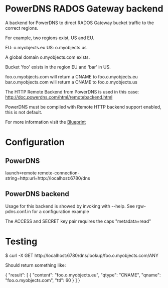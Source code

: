 # PowerDNS RADOS Gateway backend

A backend for PowerDNS to direct RADOS Gateway bucket traffic to the correct regions.

For example, two regions exist, US and EU.

EU: o.myobjects.eu
US: o.myobjects.us

A global domain o.myobjects.com exists.

Bucket 'foo' exists in the region EU and 'bar' in US.

foo.o.myobjects.com will return a CNAME to foo.o.myobjects.eu
bar.o.myobjects.com will return a CNAME to foo.o.myobjects.us

The HTTP Remote Backend from PowerDNS is used in this case: http://doc.powerdns.com/html/remotebackend.html

PowerDNS must be compiled with Remote HTTP backend support enabled, this is not default.

For more information visit the [Blueprint](http://wiki.ceph.com/Planning/Blueprints/Firefly/PowerDNS_backend_for_RGW)

# Configuration

## PowerDNS
launch=remote
remote-connection-string=http:url=http://localhost:6780/dns

## PowerDNS backend
Usage for this backend is showed by invoking with --help. See rgw-pdns.conf.in for a configuration example

The ACCESS and SECRET key pair requires the caps "metadata=read"

# Testing

$ curl -X GET http://localhost:6780/dns/lookup/foo.o.myobjects.com/ANY

Should return something like:

{
 "result": [
  {
   "content": "foo.o.myobjects.eu",
   "qtype": "CNAME",
   "qname": "foo.o.myobjects.com",
   "ttl": 60
  }
 ]
}